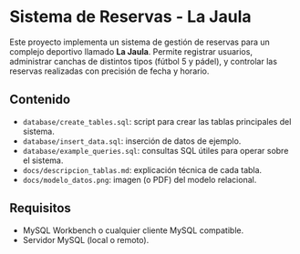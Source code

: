 # Sistema de Reservas - La Jaula

Este proyecto implementa un sistema de gestión de reservas para un complejo deportivo llamado **La Jaula**. Permite registrar usuarios, administrar canchas de distintos tipos (fútbol 5 y pádel), y controlar las reservas realizadas con precisión de fecha y horario.

## Contenido

- `database/create_tables.sql`: script para crear las tablas principales del sistema.
- `database/insert_data.sql`: inserción de datos de ejemplo.
- `database/example_queries.sql`: consultas SQL útiles para operar sobre el sistema.
- `docs/descripcion_tablas.md`: explicación técnica de cada tabla.
- `docs/modelo_datos.png`: imagen (o PDF) del modelo relacional.

## Requisitos

- MySQL Workbench o cualquier cliente MySQL compatible.
- Servidor MySQL (local o remoto).

